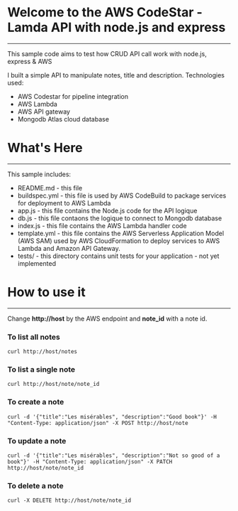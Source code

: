 # Welcome to the AWS CodeStar - Lamda API with node.js and express
------------
This sample code aims to test how CRUD API call work with node.js, express & AWS

I built a simple API to manipulate notes, title and description.
Technologies used:
  * AWS Codestar for pipeline integration
  * AWS Lambda
  * AWS API gateway
  * Mongodb Atlas cloud database  

# What's Here
-----------

This sample includes:

* README.md - this file
* buildspec.yml - this file is used by AWS CodeBuild to package services for deployment to AWS Lambda
* app.js - this file contains the Node.js code for the API logique
* db.js - this file contaons the logique to connect to Mongodb database
* index.js - this file contains the AWS Lambda handler code
* template.yml - this file contains the AWS Serverless Application Model (AWS SAM) used
  by AWS CloudFormation to deploy services to AWS Lambda and Amazon API Gateway.
* tests/ - this directory contains unit tests for your application - not yet implemented

# How to use it
------------------
Change **http://host** by the AWS endpoint and **note_id** with a note id.


### To list all notes
```
curl http://host/notes
```

### To list a single note
```
curl http://host/note/note_id
```

### To create a note
```
curl -d '{"title":"Les misérables", "description":"Good book"}' -H "Content-Type: application/json" -X POST http://host/note
```

### To update a note
```
curl -d '{"title":"Les misérables", "description":"Not so good of a book"}' -H "Content-Type: application/json" -X PATCH http://host/note/note_id
```

### To delete a note
```
curl -X DELETE http://host/note/note_id
```
